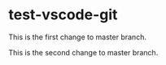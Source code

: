 # test-vscode-git

This is the first change to master branch.

This is the second change to master branch.
